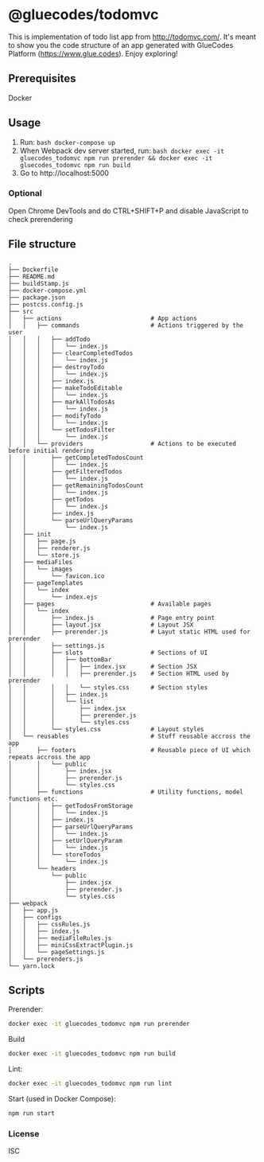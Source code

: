 # @gluecodes/todomvc

This is implementation of todo list app from http://todomvc.com/. It's meant to show you the code structure of an app generated with GlueCodes Platform (https://www.glue.codes). Enjoy exploring!

## Prerequisites

Docker

## Usage

1. Run: ```bash docker-compose up ```
2. When Webpack dev server started, run: ```bash docker exec -it gluecodes_todomvc npm run prerender && docker exec -it gluecodes_todomvc npm run build  ```
3. Go to http://localhost:5000

### Optional

Open Chrome DevTools and do CTRL+SHIFT+P and disable JavaScript to check prerendering

## File structure

```
.
├── Dockerfile
├── README.md
├── buildStamp.js
├── docker-compose.yml
├── package.json
├── postcss.config.js
├── src
│   ├── actions                         # App actions
│   │   ├── commands                    # Actions triggered by the user
│   │   │   ├── addTodo
│   │   │   │   └── index.js
│   │   │   ├── clearCompletedTodos
│   │   │   │   └── index.js
│   │   │   ├── destroyTodo
│   │   │   │   └── index.js
│   │   │   ├── index.js
│   │   │   ├── makeTodoEditable
│   │   │   │   └── index.js
│   │   │   ├── markAllTodosAs
│   │   │   │   └── index.js
│   │   │   ├── modifyTodo
│   │   │   │   └── index.js
│   │   │   └── setTodosFilter
│   │   │       └── index.js
│   │   └── providers                   # Actions to be executed before initial rendering
│   │       ├── getCompletedTodosCount
│   │       │   └── index.js
│   │       ├── getFilteredTodos
│   │       │   └── index.js
│   │       ├── getRemainingTodosCount
│   │       │   └── index.js
│   │       ├── getTodos
│   │       │   └── index.js
│   │       ├── index.js
│   │       └── parseUrlQueryParams
│   │           └── index.js
│   ├── init
│   │   ├── page.js
│   │   ├── renderer.js
│   │   └── store.js
│   ├── mediaFiles
│   │   └── images
│   │       └── favicon.ico
│   ├── pageTemplates
│   │   └── index
│   │       └── index.ejs
│   ├── pages                           # Available pages
│   │   └── index
│   │       ├── index.js                # Page entry point
│   │       ├── layout.jsx              # Layout JSX
│   │       ├── prerender.js            # Layut static HTML used for prerender
│   │       ├── settings.js
│   │       ├── slots                   # Sections of UI
│   │       │   ├── bottomBar
│   │       │   │   ├── index.jsx       # Section JSX
│   │       │   │   ├── prerender.js    # Section HTML used by prerender
│   │       │   │   └── styles.css      # Section styles
│   │       │   ├── index.js
│   │       │   └── list
│   │       │       ├── index.jsx
│   │       │       ├── prerender.js
│   │       │       └── styles.css
│   │       └── styles.css              # Layout styles
│   └── reusables                       # Stuff reusable accross the app
│       ├── footers                     # Reusable piece of UI which repeats accross the app
│       │   └── public
│       │       ├── index.jsx
│       │       ├── prerender.js
│       │       └── styles.css
│       ├── functions                   # Utility functions, model functions etc.
│       │   ├── getTodosFromStorage
│       │   │   └── index.js
│       │   ├── index.js
│       │   ├── parseUrlQueryParams
│       │   │   └── index.js
│       │   ├── setUrlQueryParam
│       │   │   └── index.js
│       │   └── storeTodos
│       │       └── index.js
│       └── headers
│           └── public
│               ├── index.jsx
│               ├── prerender.js
│               └── styles.css
├── webpack
│   ├── app.js
│   ├── configs
│   │   ├── cssRules.js
│   │   ├── index.js
│   │   ├── mediaFileRules.js
│   │   ├── miniCssExtractPlugin.js
│   │   └── pageSettings.js
│   └── prerenders.js
└── yarn.lock
```

## Scripts

Prerender:
```bash 
docker exec -it gluecodes_todomvc npm run prerender 
```

Build
```bash 
docker exec -it gluecodes_todomvc npm run build
 ```

Lint:
```bash  
docker exec -it gluecodes_todomvc npm run lint
```

Start (used in Docker Compose):
```bash  
npm run start
```

### License

ISC
